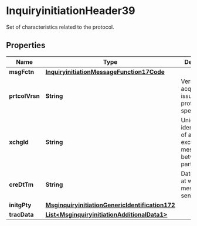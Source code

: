 

# InquiryinitiationHeader39

Set of characteristics related to the protocol.
## Properties

Name | Type | Description | Notes
------------ | ------------- | ------------- | -------------
**msgFctn** | [**InquiryinitiationMessageFunction17Code**](InquiryinitiationMessageFunction17Code.md) |  |  [optional]
**prtcolVrsn** | **String** | Version of the acquirer to issuer protocol specifications. |  [optional]
**xchgId** | **String** | Unique identification of an exchange of messages between two parties. |  [optional]
**creDtTm** | **String** | Date and time at which the message was sent. |  [optional]
**initgPty** | [**MsginquiryinitiationGenericIdentification172**](MsginquiryinitiationGenericIdentification172.md) |  |  [optional]
**tracData** | [**List&lt;MsginquiryinitiationAdditionalData1&gt;**](MsginquiryinitiationAdditionalData1.md) |  |  [optional]



